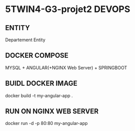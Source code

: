 # 5TWIN4-G3-projet2 DEVOPS 


## ENTITY 

Departement Entity 

## DOCKER COMPOSE 

MYSQL + ANGULAR(+NGINX Web Server) + SPRINGBOOT


## BUIDL DOCKER IMAGE

docker build -t my-angular-app .

## RUN ON NGINX WEB SERVER 

docker run -d -p 80:80 my-angular-app


